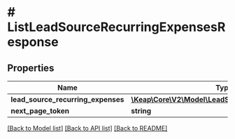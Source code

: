 # # ListLeadSourceRecurringExpensesResponse

## Properties

Name | Type | Description | Notes
------------ | ------------- | ------------- | -------------
**lead_source_recurring_expenses** | [**\Keap\Core\V2\Model\LeadSourceRecurringExpense[]**](LeadSourceRecurringExpense.md) |  | [optional]
**next_page_token** | **string** |  | [optional]

[[Back to Model list]](../../README.md#models) [[Back to API list]](../../README.md#endpoints) [[Back to README]](../../README.md)
